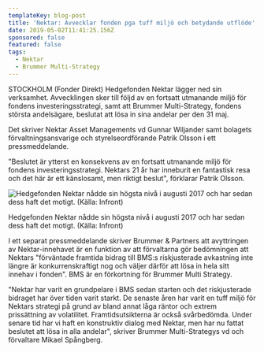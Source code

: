 ```yaml
---
templateKey: blog-post
title: 'Nektar: Avvecklar fonden pga tuff miljö och betydande utflöde'
date: 2019-05-02T11:41:25.156Z
sponsored: false
featured: false
tags:
  - Nektar
  - Brummer Multi-Strategy
---
```

STOCKHOLM (Fonder Direkt) Hedgefonden Nektar lägger ned sin verksamhet. Avvecklingen sker till följd av en fortsatt utmanande miljö för fondens investeringsstrategi, samt att Brummer Multi-Strategy, fondens största andelsägare, beslutat att lösa in sina andelar per den 31 maj.



Det skriver Nektar Asset Managements vd Gunnar Wiljander samt bolagets förvaltningsansvarige och styrelseordförande Patrik Olsson i ett pressmeddelande.



"Beslutet är ytterst en konsekvens av en fortsatt utmanande miljö för fondens investeringsstrategi. Nektars 21 år har inneburit en fantastisk resa och det här är ett känslosamt, men riktigt beslut", förklarar Patrik Olsson.

![Hedgefonden Nektar nådde sin högsta nivå i augusti 2017 och har sedan dess haft det motigt. (Källa: Infront)](/img/nektar2maj.png)

<span class="image-caption">Hedgefonden Nektar nådde sin högsta nivå i augusti 2017 och har sedan dess haft det motigt. (Källa: Infront)</span>

I ett separat pressmeddelande skriver Brummer & Partners att avyttringen av Nektar-innehavet är en funktion av att förvaltarna gör bedömningen att Nektars "förväntade framtida bidrag till BMS:s riskjusterade avkastning inte längre är konkurrenskraftigt nog och väljer därför att lösa in hela sitt innehav i fonden". BMS är en förkortning för Brummer Multi Strategy.



"Nektar har varit en grundpelare i BMS sedan starten och det riskjusterade bidraget har över tiden varit starkt. De senaste åren har varit en tuff miljö för Nektars strategi på grund av bland annat låga räntor och extrem prissättning av volatilitet. Framtidsutsikterna är också svårbedömda. Under senare tid har vi haft en konstruktiv dialog med Nektar, men har nu fattat beslutet att lösa in alla andelar", skriver Brummer Multi-Strategys vd och förvaltare Mikael Spångberg.
